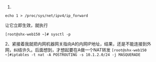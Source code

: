 1. 
`echo 1 > /proc/sys/net/ipv4/ip_forward`

让它立即生效，就执行

`[root@shx-web150 ~]# sysctl -p`
 
2、紧接着我就把内网机器网关指向A的内网IP地址，结果，还是不能连接到外网，纠结许久。后面想到，才想起要在A做一个NAT转发
`[root@shx-web150 ~]#iptables -t nat -A POSTROUTING -s 10.1.2.0/24 -j MASQUERADE`
